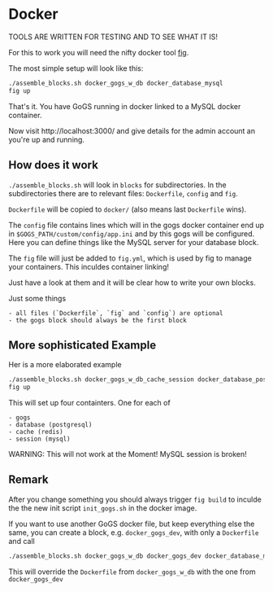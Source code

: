 Docker
======

TOOLS ARE WRITTEN FOR TESTING AND TO SEE WHAT IT IS!

For this to work you will need the nifty docker tool [fig].

The most simple setup will look like this:

```sh
./assemble_blocks.sh docker_gogs_w_db docker_database_mysql
fig up

```

That's it. You have GoGS running in docker linked to a MySQL docker container.

Now visit http://localhost:3000/ and give details for the admin account an you're up and running.


How does it work
----------------

`./assemble_blocks.sh` will look in `blocks` for subdirectories.
In the subdirectories there are to relevant files: `Dockerfile`, `config` and `fig`.

`Dockerfile` will be copied to `docker/` (also means last `Dockerfile` wins).

The `config` file contains lines which will in the gogs docker container end up in `$GOGS_PATH/custom/config/app.ini` and by this gogs will be configured.
Here you can define things like the MySQL server for your database block.

The `fig` file will just be added to `fig.yml`, which is used by fig to manage your containers.
This inculdes container linking!

Just have a look at them and it will be clear how to write your own blocks.

Just some things

    - all files (`Dockerfile`, `fig` and `config`) are optional
    - the gogs block should always be the first block


More sophisticated Example
--------------------------

Her is a more elaborated example

```sh
./assemble_blocks.sh docker_gogs_w_db_cache_session docker_database_postgresql docker_cache_redis docker_session_mysql
fig up
```

This will set up four containters. One for each of

    - gogs
    - database (postgresql)
    - cache (redis)
    - session (mysql)

WARNING: This will not work at the Moment! MySQL session is broken!


Remark
------

After you change something you should always trigger `fig build` to inculde the the new init script `init_gogs.sh` in the docker image.

If you want to use another GoGS docker file, but keep everything else the same, you can create a block, e.g. `docker_gogs_dev`, with only a `Dockerfile` and call

```sh
./assemble_blocks.sh docker_gogs_w_db docker_gogs_dev docker_database_mysql
```

This will override the `Dockerfile` from `docker_gogs_w_db` with the one from `docker_gogs_dev`


[fig]:http://www.fig.sh/